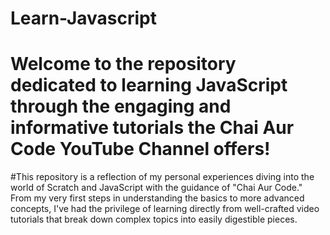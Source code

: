 # Learn-Javascript
# Welcome to the repository dedicated to learning JavaScript through the engaging and informative tutorials the Chai Aur Code YouTube Channel offers!
#This repository is a reflection of my personal experiences diving into the world of Scratch and JavaScript with the guidance of "Chai Aur Code." From my very first steps in understanding the basics to more advanced concepts, I've had the privilege of learning directly from well-crafted video tutorials that break down complex topics into easily digestible pieces.

